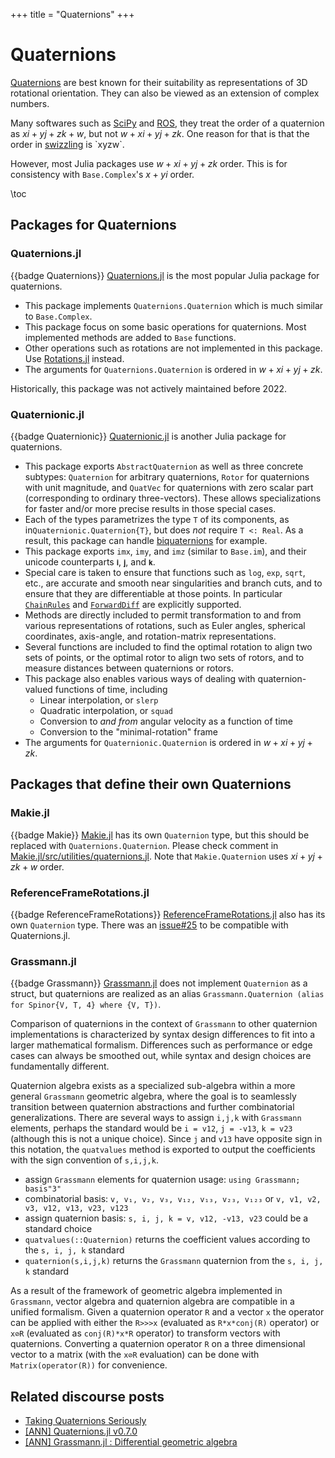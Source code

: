 +++
title = "Quaternions"
+++

# Quaternions
[Quaternions](https://en.wikipedia.org/wiki/Quaternion) are best known for their suitability as representations of 3D rotational orientation.
They can also be viewed as an extension of complex numbers.

Many softwares such as [SciPy](https://docs.scipy.org/doc/scipy/reference/generated/scipy.spatial.transform.Rotation.html) and [ROS](https://wiki.ros.org/tf2/Tutorials/Quaternions), they treat the order of a quaternion as $xi+yj+zk+w$, but not $w+xi+yj+zk$.
One reason for that is that the order in [swizzling](https://en.wikipedia.org/wiki/Swizzling_(computer_graphics)) is `xyzw`.

However, most Julia packages use $w+xi+yj+zk$ order.
This is for consistency with `Base.Complex`'s $x+yi$ order.

\toc

## Packages for Quaternions

### Quaternions.jl
{{badge Quaternions}}
[Quaternions.jl](https://github.com/JuliaGeometry/Quaternions.jl) is the most popular Julia package for quaternions.

* This package implements `Quaternions.Quaternion` which is much similar to `Base.Complex`.
* This package focus on some basic operations for quaternions. Most implemented methods are added to `Base` functions.
* Other operations such as rotations are not implemented in this package. Use [Rotations.jl](https://github.com/JuliaGeometry/Rotations.jl) instead.
* The arguments for `Quaternions.Quaternion` is ordered in $w+xi+yj+zk$.

Historically, this package was not actively maintained before 2022.

### Quaternionic.jl
{{badge Quaternionic}}
[Quaternionic.jl](https://github.com/moble/Quaternionic.jl) is another Julia package for quaternions.

* This package exports `AbstractQuaternion` as well as three concrete subtypes: `Quaternion` for arbitrary quaternions, `Rotor` for quaternions with unit magnitude, and `QuatVec` for quaternions with zero scalar part (corresponding to ordinary three-vectors).  These allows specializations for faster and/or more precise results in those special cases.
* Each of the types parametrizes the type `T` of its components, as in`Quaternionic.Quaternion{T}`, but does *not* require `T <: Real`.  As a result, this package can handle [biquaternions](https://en.wikipedia.org/wiki/Biquaternion) for example.
* This package exports `imx`, `imy`, and `imz` (similar to `Base.im`), and their unicode counterparts `𝐢`, `𝐣`, and `𝐤`.
* Special care is taken to ensure that functions such as `log`, `exp`, `sqrt`, etc., are accurate and smooth near singularities and branch cuts, and to ensure that they are differentiable at those points.  In particular [`ChainRules`](https://github.com/JuliaDiff/ChainRules.jl) and [`ForwardDiff`](https://github.com/JuliaDiff/ForwardDiff.jl) are explicitly supported.
* Methods are directly included to permit transformation to and from various representations of rotations, such as Euler angles, spherical coordinates, axis-angle, and rotation-matrix representations.
* Several functions are included to find the optimal rotation to align two sets of points, or the optimal rotor to align two sets of rotors, and to measure distances between quaternions or rotors.
* This package also enables various ways of dealing with quaternion-valued functions of time, including
  * Linear interpolation, or `slerp`
  * Quadratic interpolation, or `squad`
  * Conversion to *and from* angular velocity as a function of time
  * Conversion to the "minimal-rotation" frame
* The arguments for `Quaternionic.Quaternion` is ordered in $w+xi+yj+zk$.

## Packages that define their own Quaternions

### Makie.jl
{{badge Makie}}
[Makie.jl](https://github.com/MakieOrg/Makie.jl) has its own `Quaternion` type, but this should be replaced with `Quaternions.Quaternion`.
Please check comment in [Makie.jl/src/utilities/quaternions.jl](https://github.com/MakieOrg/Makie.jl/blob/f2970dcd77bc16f311f8bb3226ef7d716395b369/src/utilities/quaternions.jl#L1-L5).
Note that `Makie.Quaternion` uses $xi+yj+zk+w$ order.

### ReferenceFrameRotations.jl
{{badge ReferenceFrameRotations}}
[ReferenceFrameRotations.jl](https://github.com/JuliaSpace/ReferenceFrameRotations.jl) also has its own `Quaternion` type.
There was an [issue#25](https://github.com/JuliaSpace/ReferenceFrameRotations.jl/issues/25) to be compatible with Quaternions.jl.

### Grassmann.jl
{{badge Grassmann}}
[Grassmann.jl](https://github.com/chakravala/Grassmann.jl) does not implement `Quaternion` as a struct, but quaternions are realized as an alias `Grassmann.Quaternion (alias for Spinor{V, T, 4} where {V, T})`.

Comparison of quaternions in the context of `Grassmann` to other quaternion implementations is characterized by syntax design differences to fit into a larger mathematical formalism. Differences such as performance or edge cases can always be smoothed out, while syntax and design choices are fundamentally different.

Quaternion algebra exists as a specialized sub-algebra within a more general `Grassmann` geometric algebra, where the goal is to seamlessly transition between quaternion abstractions and further combinatorial generalizations.
There are several ways to assign `i,j,k` with `Grassmann` elements, perhaps the standard would be `i = v12`, `j = -v13`, `k = v23` (although this is not a unique choice).
Since `j` and `v13` have opposite sign in this notation, the `quatvalues` method is exported to output the coefficients with the sign convention of `s,i,j,k`.
* assign `Grassmann` elements for quaternion usage: `using Grassmann; basis"3"`
* combinatorial basis: `v, v₁, v₂, v₃, v₁₂, v₁₃, v₂₃, v₁₂₃` or `v, v1, v2, v3, v12, v13, v23, v123`
* assign quaternion basis: `s, i, j, k = v, v12, -v13, v23` could be a standard choice
* `quatvalues(::Quaternion)` returns the coefficient values according to the `s, i, j, k` standard
* `quaternion(s,i,j,k)` returns the `Grassmann` quaternion from the `s, i, j, k` standard

As a result of the framework of geometric algebra implemented in `Grassmann`, vector algebra and quaternion algebra are compatible in a unified formalism.
Given a quaternion operator `R` and a vector `x` the operator can be applied with either the `R>>>x` (evaluated as `R*x*conj(R)` operator) or `x⊘R` (evaluated as `conj(R)*x*R` operator) to transform vectors with quaternions.
Converting a quaternion operator `R` on a three dimensional vector to a matrix (with the `x⊘R` evaluation)  can be done with `Matrix(operator(R))` for convenience.

## Related discourse posts
* [Taking Quaternions Seriously](https://discourse.julialang.org/t/taking-quaternions-seriously/44834)
* [[ANN] Quaternions.jl v0.7.0](https://discourse.julialang.org/t/ann-quaternions-jl-v0-7-0/91368)
* [[ANN] Grassmann.jl : Differential geometric algebra](https://discourse.julialang.org/t/ann-grassmann-jl-differential-geometric-algebra/21125)
